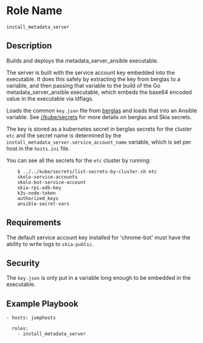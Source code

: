 # Role Name

`install_metadata_server`

## Description

Builds and deploys the metadata_server_ansible executable.

The server is built with the service account key embedded into the executable.
It does this safely by extracting the key from berglas to a variable, and then
passing that variable to the build of the Go metadata_server_ansible executable,
which embeds the base64 encoded value in the executable via ldflags.

Loads the common `key.json` file from
[berglas](https://github.com/GoogleCloudPlatform/berglas) and loads that into an
Ansible variable. See
[//kube/secrets](https://skia.googlesource.com/buildbot/+/refs/heads/main/kube/secrets/)
for more details on berglas and Skia secrets.

The key is stored as a kubernetes secret in berglas secrets for the cluster
`etc` and the secret name is determined by the
`install_metadata_server.service_account_name` variable, which is set per host
in the `hosts.ini` file.

You can see all the secrets for the `etc` cluster by running:

        $ ../../kube/secrets/list-secrets-by-cluster.sh etc
        skolo-service-accounts
        skolo-bot-service-account
        skia-rpi-adb-key
        k3s-node-token
        authorized_keys
        ansible-secret-vars

## Requirements

The default service account key installed for 'chrome-bot' must have the ability
to write logs to `skia-public`.

## Security

The `key.json` is only put in a variable long enough to be embedded in the
executable.

## Example Playbook

    - hosts: jumphosts

      roles:
        - install_metadata_server
